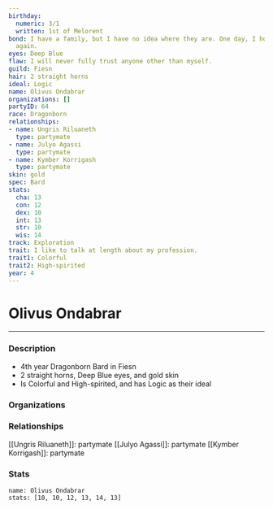 ```yaml
---
birthday:
  numeric: 3/1
  written: 1st of Melorent
bond: I have a family, but I have no idea where they are. One day, I hope to see them
  again.
eyes: Deep Blue
flaw: I will never fully trust anyone other than myself.
guild: Fiesn
hair: 2 straight horns
ideal: Logic
name: Olivus Ondabrar
organizations: []
partyID: 64
race: Dragonborn
relationships:
- name: Ungris Riluaneth
  type: partymate
- name: Julyo Agassi
  type: partymate
- name: Kymber Korrigash
  type: partymate
skin: gold
spec: Bard
stats:
  cha: 13
  con: 12
  dex: 10
  int: 13
  str: 10
  wis: 14
track: Exploration
trait: I like to talk at length about my profession.
trait1: Colorful
trait2: High-spirited
year: 4
---
```

# Olivus Ondabrar
---
### Description
- 4th year Dragonborn Bard in Fiesn
- 2 straight horns, Deep Blue eyes, and gold skin
- Is Colorful and High-spirited, and has Logic as their ideal

### Organizations
### Relationships
[[Ungris Riluaneth]]: partymate
[[Julyo Agassi]]: partymate
[[Kymber Korrigash]]: partymate
### Stats
```statblock
name: Olivus Ondabrar
stats: [10, 10, 12, 13, 14, 13]
```